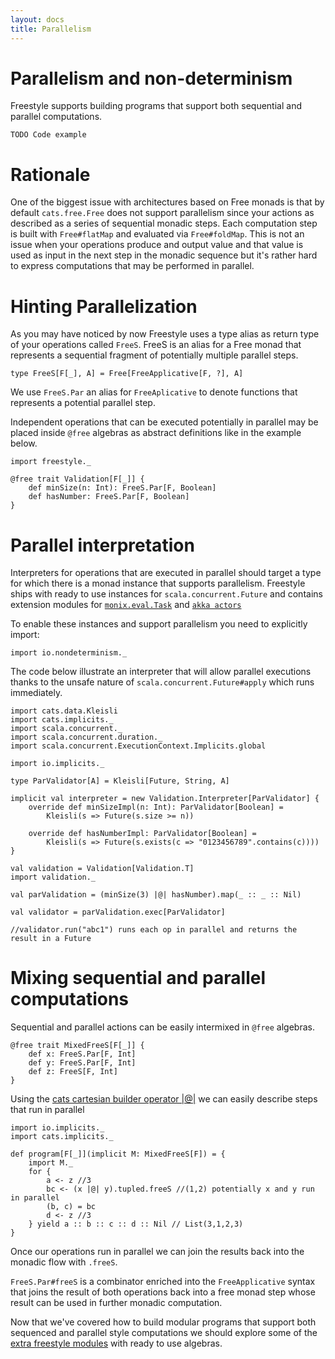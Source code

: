 ```yaml
---
layout: docs
title: Parallelism
---
```


# Parallelism and non-determinism

Freestyle supports building programs that support both sequential and parallel computations.

```
TODO Code example
```

# Rationale

One of the biggest issue with architectures based on Free monads is that by default `cats.free.Free` does not support parallelism since your actions as described as a series of
sequential monadic steps. Each computation step is built with `Free#flatMap` and evaluated via `Free#foldMap`. 
This is not an issue when your operations produce and output value and that value is used as input in the next step in the monadic sequence but it's rather hard
to express computations that may be performed in parallel.

# Hinting Parallelization

As you may have noticed by now Freestyle uses a type alias as return type of your operations called `FreeS`. 
FreeS is an alias for a Free monad that represents a sequential fragment of potentially multiple parallel steps.

```
type FreeS[F[_], A] = Free[FreeApplicative[F, ?], A]
```

We use `FreeS.Par` an alias for `FreeAplicative` to denote functions that represents a potential parallel step.

Independent operations that can be executed potentially in parallel may be placed inside `@free` algebras as abstract definitions like in the example below.

```tut:silent
import freestyle._

@free trait Validation[F[_]] {
	def minSize(n: Int): FreeS.Par[F, Boolean]
	def hasNumber: FreeS.Par[F, Boolean]
}
```

# Parallel interpretation

Interpreters for operations that are executed in parallel should target a type for which there is a monad instance that supports parallelism.
Freestyle ships with ready to use instances for `scala.concurrent.Future` and contains extension modules for [`monix.eval.Task`]() and [`akka actors`]()

To enable these instances and support parallelism you need to explicitly import:

```tut:silent
import io.nondeterminism._
```

The code below illustrate an interpreter that will allow parallel executions thanks to the unsafe nature of `scala.concurrent.Future#apply` which runs immediately.

```tut:silent
import cats.data.Kleisli
import cats.implicits._
import scala.concurrent._
import scala.concurrent.duration._
import scala.concurrent.ExecutionContext.Implicits.global

import io.implicits._

type ParValidator[A] = Kleisli[Future, String, A]

implicit val interpreter = new Validation.Interpreter[ParValidator] {
	override def minSizeImpl(n: Int): ParValidator[Boolean] =
		Kleisli(s => Future(s.size >= n))

	override def hasNumberImpl: ParValidator[Boolean] =
		Kleisli(s => Future(s.exists(c => "0123456789".contains(c))))
}

val validation = Validation[Validation.T]
import validation._

val parValidation = (minSize(3) |@| hasNumber).map(_ :: _ :: Nil)

val validator = parValidation.exec[ParValidator]

//validator.run("abc1") runs each op in parallel and returns the result in a Future
```

# Mixing sequential and parallel computations

Sequential and parallel actions can be easily intermixed in `@free` algebras.

```tut:silent
@free trait MixedFreeS[F[_]] {
	def x: FreeS.Par[F, Int]
	def y: FreeS.Par[F, Int]
	def z: FreeS[F, Int]
}
```

Using the [cats cartesian builder operator \|@\|]() we can easily describe steps that run in parallel

```tut:silent
import io.implicits._
import cats.implicits._

def program[F[_]](implicit M: MixedFreeS[F]) = {
	import M._
	for {
		a <- z //3
		bc <- (x |@| y).tupled.freeS //(1,2) potentially x and y run in parallel
		(b, c) = bc
		d <- z //3
	} yield a :: b :: c :: d :: Nil // List(3,1,2,3)
}
```

Once our operations run in parallel we can join the results back into the monadic flow with `.freeS`.

`FreeS.Par#freeS` is a combinator enriched into the `FreeApplicative` syntax that joins the result of both operations back
into a free monad step whose result can be used in further monadic computation.

Now that we've covered how to build modular programs that support both sequenced and parallel style computations
we should explore some of the [extra freestyle modules]() with ready to use algebras.
